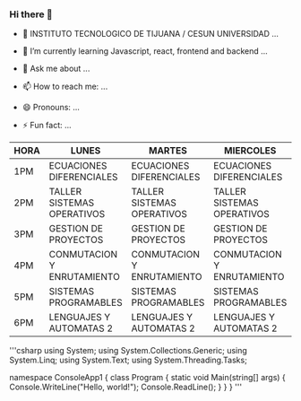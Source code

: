### Hi there 👋

- 🔭 INSTITUTO TECNOLOGICO DE TIJUANA / CESUN UNIVERSIDAD ...
- 🌱 I’m currently learning Javascript, react, frontend and backend ...

- 💬 Ask me about ...
- 📫 How to reach me: ...
- 😄 Pronouns: ...
- ⚡ Fun fact: ...

| HORA | LUNES                      | MARTES                     | MIERCOLES                  | JUEVES                     | VIERNES                    |
|------|----------------------------|----------------------------|----------------------------|----------------------------|----------------------------|
| 1PM  | ECUACIONES DIFERENCIALES   | ECUACIONES DIFERENCIALES   | ECUACIONES DIFERENCIALES   | ECUACIONES DIFERENCIALES   | ECUACIONES DIFERENCIALES   |
| 2PM  | TALLER SISTEMAS OPERATIVOS | TALLER SISTEMAS OPERATIVOS | TALLER SISTEMAS OPERATIVOS | TALLER SISTEMAS OPERATIVOS | GESTION DE PROYECTOS       |
| 3PM  | GESTION DE PROYECTOS       | GESTION DE PROYECTOS       | GESTION DE PROYECTOS       | GESTION DE PROYECTOS       | GESTION DE PROYECTOS       |
| 4PM  | CONMUTACION Y ENRUTAMIENTO | CONMUTACION Y ENRUTAMIENTO | CONMUTACION Y ENRUTAMIENTO | CONMUTACION Y ENRUTAMIENTO | CONMUTACION Y ENRUTAMIENTO |
| 5PM  | SISTEMAS PROGRAMABLES      | SISTEMAS PROGRAMABLES      | SISTEMAS PROGRAMABLES      | SISTEMAS PROGRAMABLES      | SISTEMAS PROGRAMABLES      |
| 6PM  | LENGUAJES Y AUTOMATAS 2    | LENGUAJES Y AUTOMATAS 2    | LENGUAJES Y AUTOMATAS 2    | LENGUAJES Y AUTOMATAS 2    | LENGUAJES Y AUTOMATAS 2    |

'''csharp
using System;
using System.Collections.Generic;
using System.Linq;
using System.Text;
using System.Threading.Tasks;

namespace ConsoleApp1
{
    class Program
    {
    static void Main(string[] args)
    {
        Console.WriteLine("Hello, world!");
        Console.ReadLine();
    }
    }
}
'''
